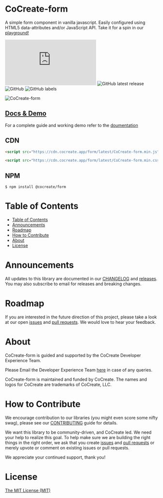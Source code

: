 # CoCreate-form

A simple form component in vanilla javascript. Easily configured using HTML5 data-attributes and/or JavaScript API. Take it for a spin in our [playground!](https://cocreate.app/docs/form)

![GitHub file size in bytes](https://img.shields.io/github/size/CoCreate-app/CoCreate-form/dist/CoCreate-form.min.js?label=minified%20size&style=for-the-badge)
![GitHub latest release](https://img.shields.io/github/v/release/CoCreate-app/CoCreate-form?style=for-the-badge)
![GitHub](https://img.shields.io/github/license/CoCreate-app/CoCreate-form?style=for-the-badge)
![GitHub labels](https://img.shields.io/github/labels/CoCreate-app/CoCreate-form/help%20wanted?style=for-the-badge)

![CoCreate-form](https://cdn.cocreate.app/docs/CoCreate-form.gif)

## [Docs & Demo](https://cocreate.app/docs/clone)

For a complete guide and working demo refer to the [doumentation](https://cocreate.app/docs/form)

## CDN

```html
<script src="https://cdn.cocreate.app/form/latest/CoCreate-form.min.js"></script>
```

```html
<script src="https://cdn.cocreate.app/form/latest/CoCreate-form.min.css"></script>
```

## NPM

```shell
$ npm install @cocreate/form
```

# Table of Contents

- [Table of Contents](#table-of-contents)
- [Announcements](#announcements)
- [Roadmap](#roadmap)
- [How to Contribute](#how-to-contribute)
- [About](#about)
- [License](#license)

<a name="announcements"></a>

# Announcements

All updates to this library are documented in our [CHANGELOG](https://github.com/CoCreate-app/CoCreate-form/blob/master/CHANGELOG.md) and [releases](https://github.com/CoCreate-app/CoCreate-form/releases). You may also subscribe to email for releases and breaking changes.

<a name="roadmap"></a>

# Roadmap

If you are interested in the future direction of this project, please take a look at our open [issues](https://github.com/CoCreate-app/CoCreate-form/issues) and [pull requests](https://github.com/CoCreate-app/CoCreate-form/pulls). We would love to hear your feedback.

<a name="about"></a>

# About

CoCreate-form is guided and supported by the CoCreate Developer Experience Team.

Please Email the Developer Experience Team [here](mailto:develop@cocreate.app) in case of any queries.

CoCreate-form is maintained and funded by CoCreate. The names and logos for CoCreate are trademarks of CoCreate, LLC.

<a name="contribute"></a>

# How to Contribute

We encourage contribution to our libraries (you might even score some nifty swag), please see our [CONTRIBUTING](https://github.com/CoCreate-app/CoCreate-form/blob/master/CONTRIBUTING.md) guide for details.

We want this library to be community-driven, and CoCreate led. We need your help to realize this goal. To help make sure we are building the right things in the right order, we ask that you create [issues](https://github.com/CoCreate-app/CoCreate-form/issues) and [pull requests](https://github.com/CoCreate-app/CoCreate-form/pulls) or merely upvote or comment on existing issues or pull requests.

We appreciate your continued support, thank you!

# License

[The MIT License (MIT)](https://github.com/CoCreate-app/CoCreate-form/blob/master/LICENSE)
